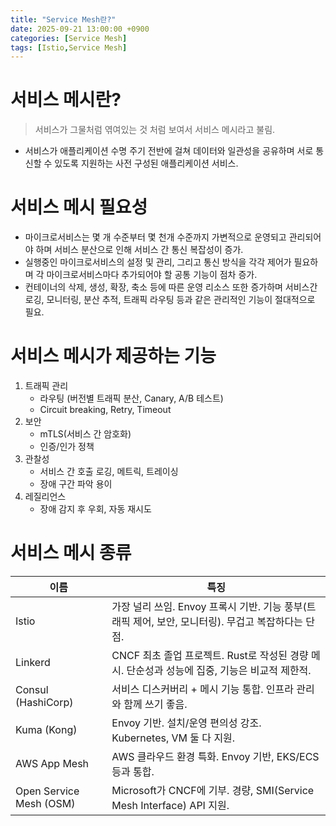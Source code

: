 ```yaml
---
title: "Service Mesh란?"
date: 2025-09-21 13:00:00 +0900
categories: [Service Mesh]
tags: [Istio,Service Mesh]
---
```


# 서비스 메시란?
> 서비스가 그물처럼 엮여있는 것 처럼 보여서 서비스 메시라고 불림.
- 서비스가 애플리케이션 수명 주기 전반에 걸쳐 데이터와 일관성을 공유하며 서로 통신할 수 있도록 지원하는 사전 구성된 애플리케이션 서비스.

# 서비스 메시 필요성
- 마이크로서비스는 몇 개 수준부터 몇 천개 수준까지 가변적으로 운영되고 관리되어야 하며 서비스 분산으로 인해 서비스 간 통신 복잡성이 증가.
- 실행중인 마이크로서비스의 설정 및 관리, 그리고 통신 방식을 각각 제어가 필요하며 각 마이크로서비스마다 추가되어야 할 공통 기능이 점차 증가.
- 컨테이너의 삭제, 생성, 확장, 축소 등에 따른 운영 리소스 또한 증가하며 서비스간 로깅, 모니터링, 분산 추적, 트래픽 라우팅 등과 같은 관리적인 기능이 절대적으로 필요.

# 서비스 메시가 제공하는 기능
1. 트래픽 관리
   - 라우팅 (버전별 트래픽 분산, Canary, A/B 테스트)
   - Circuit breaking, Retry, Timeout
2. 보안
   - mTLS(서비스 간 암호화)
   - 인증/인가 정책
3. 관찰성
   - 서비스 간 호출 로깅, 메트릭, 트레이싱
   - 장애 구간 파악 용이
4. 레질리언스
   - 장애 감지 후 우회, 자동 재시도

# 서비스 메시 종류
| 이름                      | 특징                                                             |
|-------------------------|----------------------------------------------------------------|
| Istio                   | 가장 널리 쓰임. Envoy 프록시 기반. 기능 풍부(트래픽 제어, 보안, 모니터링). 무겁고 복잡하다는 단점. |
| Linkerd                 | CNCF 최초 졸업 프로젝트. Rust로 작성된 경량 메시. 단순성과 성능에 집중, 기능은 비교적 제한적.    |
| Consul (HashiCorp)      | 서비스 디스커버리 + 메시 기능 통합. 인프라 관리와 함께 쓰기 좋음.                        |
| Kuma (Kong)             | Envoy 기반. 설치/운영 편의성 강조. Kubernetes, VM 둘 다 지원.                 |
| AWS App Mesh            | AWS 클라우드 환경 특화. Envoy 기반, EKS/ECS 등과 통합.                       |
| Open Service Mesh (OSM) | Microsoft가 CNCF에 기부. 경량, SMI(Service Mesh Interface) API 지원.   |


